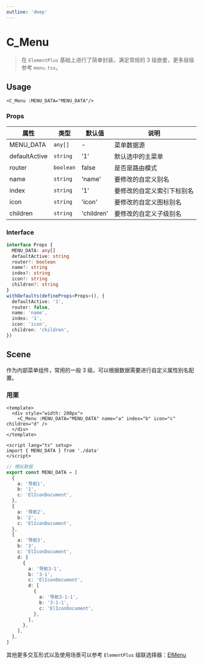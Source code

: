 ```yaml
---
outline: 'deep'
---
```


# C_Menu

> 在 `ElementPlus` 基础上进行了简单封装，满足常规的 3 级嵌套，更多层级参考 `menu.tsx`。

## Usage

`<C_Menu :MENU_DATA="MENU_DATA"/>`

### Props

| 属性          | 类型      | 默认值     | 说明                       |
| ------------- | --------- | ---------- | -------------------------- |
| MENU_DATA     | `any[]`   | -          | 菜单数据源                 |
| defaultActive | `string`  | '1'        | 默认选中的主菜单           |
| router        | `boolean` | false      | 是否是路由模式             |
| name          | `string`  | 'name'     | 要修改的自定义别名         |
| index         | `string`  | '1'        | 要修改的自定义索引下标别名 |
| icon          | `string`  | 'icon'     | 要修改的自定义图标别名     |
| children      | `string`  | 'children' | 要修改的自定义子级别名     |

### Interface

```ts
interface Props {
  MENU_DATA: any[]
  defaultActive: string
  router?: boolean
  name?: string
  index?: string
  icon?: string
  children?: string
}
withDefaults(defineProps<Props>(), {
  defaultActive: '1',
  router: false,
  name: 'name',
  index: '1',
  icon: 'icon',
  children: 'children',
})
```

## Scene

作为内部菜单组件，常用的一般 3 级，可以根据数据需要进行自定义属性别名配置。

### 用栗

```vue
<template>
  <div style="width: 200px">
    <C_Menu :MENU_DATA="MENU_DATA" name="a" index="b" icon="c" children="d" />
  </div>
</template>

<script lang="ts" setup>
import { MENU_DATA } from './data'
</script>
```

```ts
// 模拟数据
export const MENU_DATA = [
  {
    a: '导航1',
    b: '1',
    c: 'ElIconDocument',
  },
  {
    a: '导航2',
    b: '2',
    c: 'ElIconDocument',
  },
  {
    a: '导航3',
    b: '3',
    c: 'ElIconDocument',
    d: [
      {
        a: '导航3-1',
        b: '3-1',
        c: 'ElIconDocument',
        d: [
          {
            a: '导航3-1-1',
            b: '3-1-1',
            c: 'ElIconDocument',
          },
        ],
      },
    ],
  },
]
```

其他更多交互形式以及使用场景可以参考 `ElementPlus` 级联选择器：[ElMenu](http://element-plus.org/zh-CN/component/menu.html#%E4%BE%A7%E6%A0%8F)

